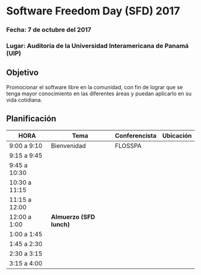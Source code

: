# Software Freedom Day (SFD)  2017

### Fecha:  7 de octubre del 2017
### Lugar: Auditoría de la Universidad Interamericana de Panamá (UIP)

## Objetivo
Promocionar el software libre en la comunidad, 
con fin de lograr que se tenga mayor conocimiento en las 
diferentes áreas y puedan aplicarlo en su vida cotidiana.

## Planificación

|HORA| Tema| Conferencista| Ubicación|
|-------|-----|--------------|------|
| 9:00 a 9:10 | Bienvenidad| FLOSSPA||
| 9:15 a 9:45 ||||
| 9:45 a 10:30 ||||
| 10:30 a 11:15 ||||
| 11:15 a 12:00 ||||
| 12:00 a 1:00 | __Almuerzo (SFD lunch)__ |||
| 1:00 a 1:45 ||||
| 1:45 a 2:30 ||||
| 2:30 a 3:15 ||||
| 3:15 a 4:00 ||||
